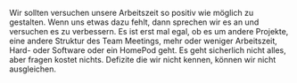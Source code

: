 Wir sollten versuchen unsere Arbeitszeit so positiv wie möglich zu gestalten. Wenn uns etwas dazu fehlt, dann sprechen wir es an und versuchen es zu verbessern. Es ist erst mal egal, ob es um andere Projekte, eine andere Struktur des Team Meetings, mehr oder weniger Arbeitszeit, Hard- oder Software oder ein HomePod geht. Es geht sicherlich nicht alles, aber fragen kostet nichts. Defizite die wir nicht kennen, können wir nicht ausgleichen.